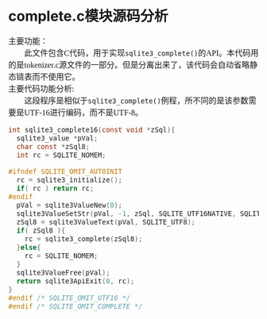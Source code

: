 # complete.c模块源码分析
<font face="微软雅黑" size="3px">

主要功能：  
　　此文件包含C代码，用于实现`sqlite3_complete()`的API。本代码用的是tokenizer.c源文件的一部分。但是分离出来了，该代码会自动省略静态链表而不使用它。  
主要代码功能分析:  
　　这段程序是相似于`sqlite3_complete()`例程，所不同的是该参数需要是UTF-16进行编码，而不是UTF-8。  
  
```C
int sqlite3_complete16(const void *zSql){
  sqlite3_value *pVal;
  char const *zSql8;
  int rc = SQLITE_NOMEM;

#ifndef SQLITE_OMIT_AUTOINIT
  rc = sqlite3_initialize();
  if( rc ) return rc;
#endif
  pVal = sqlite3ValueNew(0);
  sqlite3ValueSetStr(pVal, -1, zSql, SQLITE_UTF16NATIVE, SQLITE_STATIC);
  zSql8 = sqlite3ValueText(pVal, SQLITE_UTF8);
  if( zSql8 ){
    rc = sqlite3_complete(zSql8);
  }else{
    rc = SQLITE_NOMEM;
  }
  sqlite3ValueFree(pVal);
  return sqlite3ApiExit(0, rc);
}
#endif /* SQLITE_OMIT_UTF16 */
#endif /* SQLITE_OMIT_COMPLETE */
```
